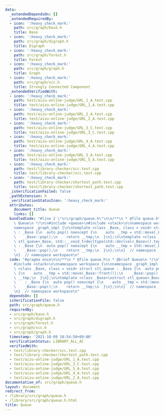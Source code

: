 ```yaml
---
data:
  _extendedDependsOn: []
  _extendedRequiredBy:
  - icon: ':heavy_check_mark:'
    path: src/graph/base.h
    title: Base
  - icon: ':heavy_check_mark:'
    path: src/graph/digraph.h
    title: Digraph
  - icon: ':heavy_check_mark:'
    path: src/graph/forest.h
    title: Forest
  - icon: ':heavy_check_mark:'
    path: src/graph/graph.h
    title: Graph
  - icon: ':heavy_check_mark:'
    path: src/graph/scc.h
    title: Strongly Connected Component
  _extendedVerifiedWith:
  - icon: ':heavy_check_mark:'
    path: test/aizu-online-judge/GRL_1_A.test.cpp
    title: test/aizu-online-judge/GRL_1_A.test.cpp
  - icon: ':heavy_check_mark:'
    path: test/aizu-online-judge/GRL_2_A.test.cpp
    title: test/aizu-online-judge/GRL_2_A.test.cpp
  - icon: ':heavy_check_mark:'
    path: test/aizu-online-judge/GRL_3_C.test.cpp
    title: test/aizu-online-judge/GRL_3_C.test.cpp
  - icon: ':heavy_check_mark:'
    path: test/aizu-online-judge/GRL_4_A.test.cpp
    title: test/aizu-online-judge/GRL_4_A.test.cpp
  - icon: ':heavy_check_mark:'
    path: test/aizu-online-judge/GRL_5_A.test.cpp
    title: test/aizu-online-judge/GRL_5_A.test.cpp
  - icon: ':heavy_check_mark:'
    path: test/library-checker/scc.test.cpp
    title: test/library-checker/scc.test.cpp
  - icon: ':heavy_check_mark:'
    path: test/library-checker/shortest_path.test.cpp
    title: test/library-checker/shortest_path.test.cpp
  _isVerificationFailed: false
  _pathExtension: h
  _verificationStatusIcon: ':heavy_check_mark:'
  attributes:
    document_title: Queue
    links: []
  bundledCode: "#line 2 \"src/graph/queue.h\"\n\n/**\n * @file queue.h\n * @brief\
    \ Queue\n */\n\n#include <queue>\n#include <stack>\n\nnamespace workspace {\n\n\
    namespace _graph_impl {\n\ntemplate <class _Base, class = void> struct stl_queue\
    \ : _Base {\n  auto pop() noexcept {\n    auto __tmp = std::move(_Base::front());\n\
    \    _Base::pop();\n    return __tmp;\n  }\n};\n\ntemplate <class _Base>\nstruct\
    \ stl_queue<_Base, std::__void_t<decltype(std::declval<_Base>().top())>>\n   \
    \ : _Base {\n  auto pop() noexcept {\n    auto __tmp = std::move(_Base::top());\n\
    \    _Base::pop();\n    return __tmp;\n  }\n};\n\n}  // namespace _graph_impl\n\
    \n}  // namespace workspace\n"
  code: "#pragma once\n\n/**\n * @file queue.h\n * @brief Queue\n */\n\n#include <queue>\n\
    #include <stack>\n\nnamespace workspace {\n\nnamespace _graph_impl {\n\ntemplate\
    \ <class _Base, class = void> struct stl_queue : _Base {\n  auto pop() noexcept\
    \ {\n    auto __tmp = std::move(_Base::front());\n    _Base::pop();\n    return\
    \ __tmp;\n  }\n};\n\ntemplate <class _Base>\nstruct stl_queue<_Base, std::__void_t<decltype(std::declval<_Base>().top())>>\n\
    \    : _Base {\n  auto pop() noexcept {\n    auto __tmp = std::move(_Base::top());\n\
    \    _Base::pop();\n    return __tmp;\n  }\n};\n\n}  // namespace _graph_impl\n\
    \n}  // namespace workspace\n"
  dependsOn: []
  isVerificationFile: false
  path: src/graph/queue.h
  requiredBy:
  - src/graph/base.h
  - src/graph/digraph.h
  - src/graph/forest.h
  - src/graph/scc.h
  - src/graph/graph.h
  timestamp: '2021-10-09 10:54:50+09:00'
  verificationStatus: LIBRARY_ALL_AC
  verifiedWith:
  - test/library-checker/scc.test.cpp
  - test/library-checker/shortest_path.test.cpp
  - test/aizu-online-judge/GRL_1_A.test.cpp
  - test/aizu-online-judge/GRL_3_C.test.cpp
  - test/aizu-online-judge/GRL_5_A.test.cpp
  - test/aizu-online-judge/GRL_4_A.test.cpp
  - test/aizu-online-judge/GRL_2_A.test.cpp
documentation_of: src/graph/queue.h
layout: document
redirect_from:
- /library/src/graph/queue.h
- /library/src/graph/queue.h.html
title: Queue
---
```

